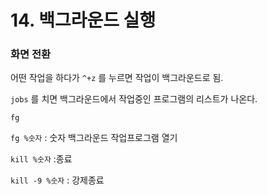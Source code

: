 # 14. 백그라운드 실행

### 화면 전환

어떤 작업을 하다가 `^+z` 를 누르면 작업이 백그라운드로 됨.

`jobs` 를 치면 백그라운드에서 작업중인 프로그램의 리스트가 나온다.



`fg` 

`fg %숫자` : 숫자 백그라운드 작업프로그램 열기



`kill %숫자` :종료

`kill -9 %숫자`  : 강제종료

